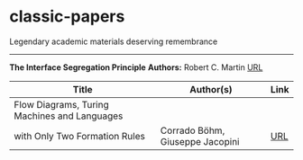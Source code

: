 # classic-papers
Legendary academic materials deserving remembrance

---
**The Interface Segregation Principle**
**Authors:** Robert C. Martin
[URL](https://github.com/berkekim/classic-papers/blob/main/the-interface-segregation-principle.pdf)


| Title | Author(s) | Link |
| ----- | --------- | ---- |
| Flow Diagrams, Turing Machines and Languages 
  with Only Two Formation Rules | Corrado Böhm, Giuseppe Jacopini | [URL](https://github.com/berkekim/classic-papers/blob/main/flow-diagrams-turing-machines-and-languages-with-only-two-formation-rules.pdf) |
